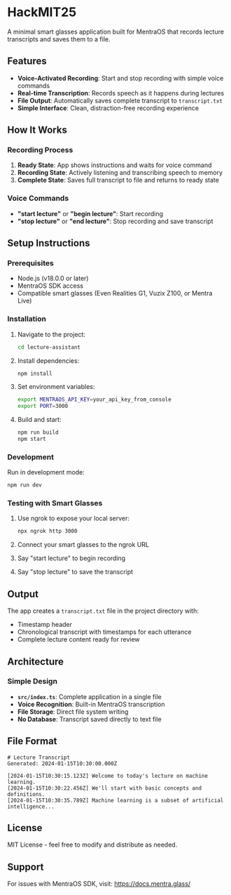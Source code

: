 # HackMIT25

A minimal smart glasses application built for MentraOS that records lecture transcripts and saves them to a file.

## Features

- **Voice-Activated Recording**: Start and stop recording with simple voice commands
- **Real-time Transcription**: Records speech as it happens during lectures
- **File Output**: Automatically saves complete transcript to `transcript.txt`
- **Simple Interface**: Clean, distraction-free recording experience

## How It Works

### Recording Process

1. **Ready State**: App shows instructions and waits for voice command
2. **Recording State**: Actively listening and transcribing speech to memory
3. **Complete State**: Saves full transcript to file and returns to ready state

### Voice Commands

- **"start lecture"** or **"begin lecture"**: Start recording
- **"stop lecture"** or **"end lecture"**: Stop recording and save transcript

## Setup Instructions

### Prerequisites

- Node.js (v18.0.0 or later)
- MentraOS SDK access
- Compatible smart glasses (Even Realities G1, Vuzix Z100, or Mentra Live)

### Installation

1. Navigate to the project:

   ```bash
   cd lecture-assistant
   ```

2. Install dependencies:

   ```bash
   npm install
   ```

3. Set environment variables:

   ```bash
   export MENTRAOS_API_KEY=your_api_key_from_console
   export PORT=3000
   ```

4. Build and start:
   ```bash
   npm run build
   npm start
   ```

### Development

Run in development mode:

```bash
npm run dev
```

### Testing with Smart Glasses

1. Use ngrok to expose your local server:

   ```bash
   npx ngrok http 3000
   ```

2. Connect your smart glasses to the ngrok URL
3. Say "start lecture" to begin recording
4. Say "stop lecture" to save the transcript

## Output

The app creates a `transcript.txt` file in the project directory with:

- Timestamp header
- Chronological transcript with timestamps for each utterance
- Complete lecture content ready for review

## Architecture

### Simple Design

- **`src/index.ts`**: Complete application in a single file
- **Voice Recognition**: Built-in MentraOS transcription
- **File Storage**: Direct file system writing
- **No Database**: Transcript saved directly to text file

## File Format

```
# Lecture Transcript
Generated: 2024-01-15T10:30:00.000Z

[2024-01-15T10:30:15.123Z] Welcome to today's lecture on machine learning.
[2024-01-15T10:30:22.456Z] We'll start with basic concepts and definitions.
[2024-01-15T10:30:35.789Z] Machine learning is a subset of artificial intelligence...
```

## License

MIT License - feel free to modify and distribute as needed.

## Support

For issues with MentraOS SDK, visit: https://docs.mentra.glass/
